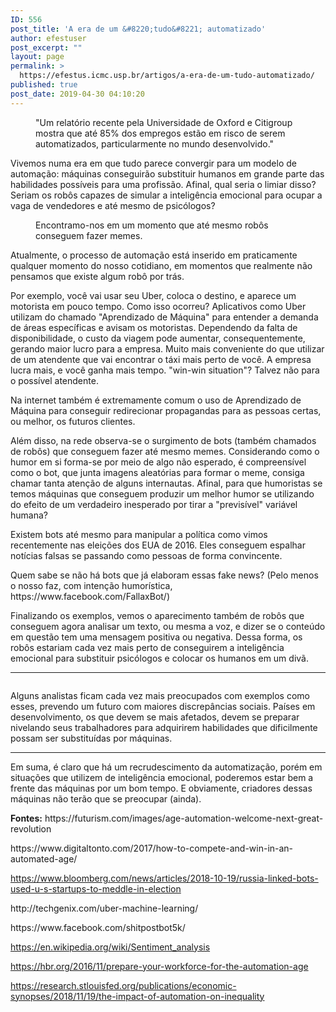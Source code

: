 ```yaml
---
ID: 556
post_title: 'A era de um &#8220;tudo&#8221; automatizado'
author: efestuser
post_excerpt: ""
layout: page
permalink: >
  https://efestus.icmc.usp.br/artigos/a-era-de-um-tudo-automatizado/
published: true
post_date: 2019-04-30 04:10:20
---
```

<!-- wp:image {"id":546,"align":"center"} -->
<div class="wp-block-image"><figure class="aligncenter"><img src="https://efestus.icmc.usp.br/wp-content/uploads/2019/04/nov16-23-496788830-850x478.jpg" alt="" class="wp-image-546"/><figcaption>"Um relatório recente pela Universidade de Oxford e Citigroup mostra que até 85% dos empregos estão em risco de serem automatizados, particularmente no mundo desenvolvido." </figcaption></figure></div>
<!-- /wp:image -->

<!-- wp:paragraph {"textColor":"very-dark-gray","className":""} -->
<p class="has-text-color has-very-dark-gray-color">Vivemos numa era em
que tudo parece convergir para um modelo de automação: máquinas
conseguirão substituir humanos em grande parte das habilidades
possíveis para uma profissão. Afinal, qual seria o limiar disso?
Seriam os robôs capazes de simular a inteligência emocional para
ocupar a vaga de vendedores e até mesmo de psicólogos?</p>
<!-- /wp:paragraph -->

<!-- wp:image {"id":547} -->
<figure class="wp-block-image"><img src="https://efestus.icmc.usp.br/wp-content/uploads/2019/04/Screenshot_20190430_031508-1024x380.png" alt="" class="wp-image-547"/><figcaption>Encontramo-nos em um momento que até mesmo robôs conseguem fazer memes. </figcaption></figure>
<!-- /wp:image -->

<!-- wp:paragraph {"textColor":"very-dark-gray"} -->
<p class="has-text-color has-very-dark-gray-color">Atualmente, o
processo de automação está inserido em praticamente qualquer
momento do nosso cotidiano, em momentos que realmente não pensamos
que existe algum robô por trás. 
</p>
<!-- /wp:paragraph -->

<!-- wp:paragraph {"textColor":"very-dark-gray"} -->
<p class="has-text-color has-very-dark-gray-color">Por exemplo, você
vai usar seu Uber, coloca o destino, e aparece um motorista em pouco
tempo. Como isso ocorreu? Aplicativos como Uber utilizam do chamado
"Aprendizado de Máquina" para entender a demanda de áreas
específicas e avisam os motoristas. Dependendo da falta de
disponibilidade, o custo da viagem pode aumentar, consequentemente,
gerando maior lucro para a empresa. Muito mais conveniente do que
utilizar de um atendente que vai encontrar o táxi mais perto de
você. A empresa lucra mais, e você ganha mais tempo. "win-win
situation"? Talvez não para o possível atendente.</p>
<!-- /wp:paragraph -->

<!-- wp:paragraph {"textColor":"very-dark-gray"} -->
<p class="has-text-color has-very-dark-gray-color">Na internet também
é extremamente comum o uso de Aprendizado de Máquina para conseguir
redirecionar propagandas para as pessoas certas, ou melhor, os
futuros clientes.</p>
<!-- /wp:paragraph -->

<!-- wp:paragraph {"textColor":"very-dark-gray"} -->
<p class="has-text-color has-very-dark-gray-color">Além disso, na rede
observa-se o surgimento de bots (também chamados de robôs) que
conseguem fazer até mesmo memes. Considerando como o humor em si
forma-se por meio de algo não esperado, é compreensível como o
bot, que junta imagens aleatórias para formar o meme, consiga chamar
tanta atenção de alguns internautas. Afinal, para que humoristas se
temos máquinas que conseguem produzir um melhor humor se utilizando
do efeito de um verdadeiro inesperado por tirar a "previsível"
variável humana?</p>
<!-- /wp:paragraph -->

<!-- wp:paragraph {"textColor":"very-dark-gray"} -->
<p class="has-text-color has-very-dark-gray-color">Existem bots até
mesmo para manipular a política como vimos recentemente nas eleições
dos EUA de 2016. Eles conseguem espalhar notícias falsas se passando
como pessoas de forma convincente.</p>
<!-- /wp:paragraph -->

<!-- wp:paragraph {"textColor":"very-dark-gray"} -->
<p class="has-text-color has-very-dark-gray-color">Quem sabe se não há
bots que já elaboram essas fake news? (Pelo menos o nosso faz, com
intenção humorística, https://www.facebook.com/FallaxBot/)</p>
<!-- /wp:paragraph -->

<!-- wp:paragraph {"textColor":"very-dark-gray"} -->
<p class="has-text-color has-very-dark-gray-color">Finalizando os
exemplos, vemos o aparecimento também de robôs que conseguem agora
analisar um texto, ou mesma a voz, e dizer se o conteúdo em questão
tem uma mensagem positiva ou negativa. Dessa forma, os robôs
estariam cada vez mais perto de conseguirem a inteligência emocional
para substituir psicólogos e colocar os humanos em um divã.</p>
<!-- /wp:paragraph -->

<!-- wp:separator -->
<hr class="wp-block-separator"/>
<!-- /wp:separator -->

<!-- wp:media-text {"mediaId":548,"mediaType":"image"} -->
<div class="wp-block-media-text alignwide"><figure class="wp-block-media-text__media"><img src="https://efestus.icmc.usp.br/wp-content/uploads/2019/04/what-will-automation-mean_crop_1536x1536-915648420-1024x1024.jpg" alt="" class="wp-image-548"/></figure><div class="wp-block-media-text__content"><!-- wp:paragraph {"textColor":"very-dark-gray"} -->
<p class="has-text-color has-very-dark-gray-color">Alguns analistas
ficam cada vez mais preocupados com exemplos como esses, prevendo um
futuro com maiores discrepâncias sociais. Países em
desenvolvimento, os que devem se mais afetados, devem se preparar
nivelando seus trabalhadores para adquirirem habilidades que
dificilmente possam ser substituídas por máquinas.</p>
<!-- /wp:paragraph --></div></div>
<!-- /wp:media-text -->

<!-- wp:separator -->
<hr class="wp-block-separator"/>
<!-- /wp:separator -->

<!-- wp:paragraph {"textColor":"very-dark-gray"} -->
<p class="has-text-color has-very-dark-gray-color">Em suma, é claro
que há um recrudescimento da automatização, porém em situações
que utilizem de inteligência emocional, poderemos estar bem a frente
das máquinas por um bom tempo. E obviamente, criadores dessas
máquinas não terão que se preocupar (ainda).</p>
<!-- /wp:paragraph -->

<!-- wp:paragraph {"textColor":"very-dark-gray"} -->
<p class="has-text-color has-very-dark-gray-color"><strong>Fontes:</strong> https://futurism.com/images/age-automation-welcome-next-great-revolution </p>
<!-- /wp:paragraph -->

<!-- wp:paragraph {"textColor":"very-dark-gray"} -->
<p class="has-text-color has-very-dark-gray-color">https://www.digitaltonto.com/2017/how-to-compete-and-win-in-an-automated-age/ </p>
<!-- /wp:paragraph -->

<!-- wp:paragraph -->
<p><a href="https://www.bloomberg.com/news/articles/2018-10-19/russia-linked-bots-used-u-s-startups-to-meddle-in-election">https://www.bloomberg.com/news/articles/2018-10-19/russia-linked-bots-used-u-s-startups-to-meddle-in-election</a> </p>
<!-- /wp:paragraph -->

<!-- wp:paragraph {"textColor":"very-dark-gray"} -->
<p class="has-text-color has-very-dark-gray-color">http://techgenix.com/uber-machine-learning/  </p>
<!-- /wp:paragraph -->

<!-- wp:paragraph {"textColor":"very-dark-gray"} -->
<p class="has-text-color has-very-dark-gray-color">https://www.facebook.com/shitpostbot5k/ </p>
<!-- /wp:paragraph -->

<!-- wp:paragraph -->
<p><a href="https://en.wikipedia.org/wiki/Sentiment_analysis">https://en.wikipedia.org/wiki/Sentiment_analysis</a></p>
<!-- /wp:paragraph -->

<!-- wp:paragraph -->
<p><a href="https://hbr.org/2016/11/prepare-your-workforce-for-the-automation-age">https://hbr.org/2016/11/prepare-your-workforce-for-the-automation-age</a></p>
<!-- /wp:paragraph -->

<!-- wp:paragraph -->
<p><a href="https://research.stlouisfed.org/publications/economic-synopses/2018/11/19/the-impact-of-automation-on-inequality">https://research.stlouisfed.org/publications/economic-synopses/2018/11/19/the-impact-of-automation-on-inequality</a></p>
<!-- /wp:paragraph -->